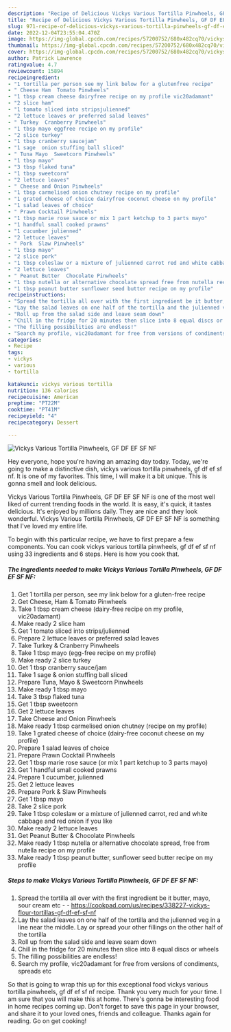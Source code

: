 ```yaml
---
description: "Recipe of Delicious Vickys Various Tortilla Pinwheels, GF DF EF SF NF"
title: "Recipe of Delicious Vickys Various Tortilla Pinwheels, GF DF EF SF NF"
slug: 971-recipe-of-delicious-vickys-various-tortilla-pinwheels-gf-df-ef-sf-nf
date: 2022-12-04T23:55:04.470Z
image: https://img-global.cpcdn.com/recipes/57200752/680x482cq70/vickys-various-tortilla-pinwheels-gf-df-ef-sf-nf-recipe-main-photo.jpg
thumbnail: https://img-global.cpcdn.com/recipes/57200752/680x482cq70/vickys-various-tortilla-pinwheels-gf-df-ef-sf-nf-recipe-main-photo.jpg
cover: https://img-global.cpcdn.com/recipes/57200752/680x482cq70/vickys-various-tortilla-pinwheels-gf-df-ef-sf-nf-recipe-main-photo.jpg
author: Patrick Lawrence
ratingvalue: 4.7
reviewcount: 15894
recipeingredient:
- "1 tortilla per person see my link below for a glutenfree recipe"
- " Cheese Ham  Tomato Pinwheels"
- "1 tbsp cream cheese dairyfree recipe on my profile vic20adamant"
- "2 slice ham"
- "1 tomato sliced into stripsjulienned"
- "2 lettuce leaves or preferred salad leaves"
- " Turkey  Cranberry Pinwheels"
- "1 tbsp mayo eggfree recipe on my profile"
- "2 slice turkey"
- "1 tbsp cranberry saucejam"
- "1 sage  onion stuffing ball sliced"
- " Tuna Mayo  Sweetcorn Pinwheels"
- "1 tbsp mayo"
- "3 tbsp flaked tuna"
- "1 tbsp sweetcorn"
- "2 lettuce leaves"
- " Cheese and Onion Pinwheels"
- "1 tbsp carmelised onion chutney recipe on my profile"
- "1 grated cheese of choice dairyfree coconut cheese on my profile"
- "1 salad leaves of choice"
- " Prawn Cocktail Pinwheels"
- "1 tbsp marie rose sauce or mix 1 part ketchup to 3 parts mayo"
- "1 handful small cooked prawns"
- "1 cucumber julienned"
- "2 lettuce leaves"
- " Pork  Slaw Pinwheels"
- "1 tbsp mayo"
- "2 slice pork"
- "1 tbsp coleslaw or a mixture of julienned carrot red and white cabbage and red onion if you like"
- "2 lettuce leaves"
- " Peanut Butter  Chocolate Pinwheels"
- "1 tbsp nutella or alternative chocolate spread free from nutella recipe on my profile"
- "1 tbsp peanut butter sunflower seed butter recipe on my profile"
recipeinstructions:
- "Spread the tortilla all over with the first ingredient be it butter, mayo, sour cream etc  https://cookpad.com/us/recipes/338227-vickys-flour-tortillas-gf-df-ef-sf-nf"
- "Lay the salad leaves on one half of the tortilla and the julienned veg in a line near the middle. Lay or spread your other fillings on the other half of the tortilla"
- "Roll up from the salad side and leave seam down"
- "Chill in the fridge for 20 minutes then slice into 8 equal discs or wheels"
- "The filling possibilities are endless!"
- "Search my profile, vic20adamant for free from versions of condiments, spreads etc"
categories:
- Recipe
tags:
- vickys
- various
- tortilla

katakunci: vickys various tortilla 
nutrition: 136 calories
recipecuisine: American
preptime: "PT22M"
cooktime: "PT41M"
recipeyield: "4"
recipecategory: Dessert

---
```



![Vickys Various Tortilla Pinwheels, GF DF EF SF NF](https://img-global.cpcdn.com/recipes/57200752/680x482cq70/vickys-various-tortilla-pinwheels-gf-df-ef-sf-nf-recipe-main-photo.jpg)

Hey everyone, hope you're having an amazing day today. Today, we're going to make a distinctive dish, vickys various tortilla pinwheels, gf df ef sf nf. It is one of my favorites. This time, I will make it a bit unique. This is gonna smell and look delicious.

Vickys Various Tortilla Pinwheels, GF DF EF SF NF is one of the most well liked of current trending foods in the world. It is easy, it's quick, it tastes delicious. It's enjoyed by millions daily. They are nice and they look wonderful. Vickys Various Tortilla Pinwheels, GF DF EF SF NF is something that I've loved my entire life.




To begin with this particular recipe, we have to first prepare a few components. You can cook vickys various tortilla pinwheels, gf df ef sf nf using 33 ingredients and 6 steps. Here is how you cook that.

<!--inarticleads1-->

##### The ingredients needed to make Vickys Various Tortilla Pinwheels, GF DF EF SF NF:

1. Get 1 tortilla per person, see my link below for a gluten-free recipe
1. Get  Cheese, Ham &amp; Tomato Pinwheels
1. Take 1 tbsp cream cheese (dairy-free recipe on my profile, vic20adamant)
1. Make ready 2 slice ham
1. Get 1 tomato sliced into strips/julienned
1. Prepare 2 lettuce leaves or preferred salad leaves
1. Take  Turkey &amp; Cranberry Pinwheels
1. Take 1 tbsp mayo (egg-free recipe on my profile)
1. Make ready 2 slice turkey
1. Get 1 tbsp cranberry sauce/jam
1. Take 1 sage &amp; onion stuffing ball sliced
1. Prepare  Tuna, Mayo &amp; Sweetcorn Pinwheels
1. Make ready 1 tbsp mayo
1. Take 3 tbsp flaked tuna
1. Get 1 tbsp sweetcorn
1. Get 2 lettuce leaves
1. Take  Cheese and Onion Pinwheels
1. Make ready 1 tbsp carmelised onion chutney (recipe on my profile)
1. Take 1 grated cheese of choice (dairy-free coconut cheese on my profile)
1. Prepare 1 salad leaves of choice
1. Prepare  Prawn Cocktail Pinwheels
1. Get 1 tbsp marie rose sauce (or mix 1 part ketchup to 3 parts mayo)
1. Get 1 handful small cooked prawns
1. Prepare 1 cucumber, julienned
1. Get 2 lettuce leaves
1. Prepare  Pork &amp; Slaw Pinwheels
1. Get 1 tbsp mayo
1. Take 2 slice pork
1. Take 1 tbsp coleslaw or a mixture of julienned carrot, red and white cabbage and red onion if you like
1. Make ready 2 lettuce leaves
1. Get  Peanut Butter &amp; Chocolate Pinwheels
1. Make ready 1 tbsp nutella or alternative chocolate spread, free from nutella recipe on my profile
1. Make ready 1 tbsp peanut butter, sunflower seed butter recipe on my profile




<!--inarticleads2-->

##### Steps to make Vickys Various Tortilla Pinwheels, GF DF EF SF NF:

1. Spread the tortilla all over with the first ingredient be it butter, mayo, sour cream etc -  - https://cookpad.com/us/recipes/338227-vickys-flour-tortillas-gf-df-ef-sf-nf
1. Lay the salad leaves on one half of the tortilla and the julienned veg in a line near the middle. Lay or spread your other fillings on the other half of the tortilla
1. Roll up from the salad side and leave seam down
1. Chill in the fridge for 20 minutes then slice into 8 equal discs or wheels
1. The filling possibilities are endless!
1. Search my profile, vic20adamant for free from versions of condiments, spreads etc




So that is going to wrap this up for this exceptional food vickys various tortilla pinwheels, gf df ef sf nf recipe. Thank you very much for your time. I am sure that you will make this at home. There's gonna be interesting food in home recipes coming up. Don't forget to save this page in your browser, and share it to your loved ones, friends and colleague. Thanks again for reading. Go on get cooking!
